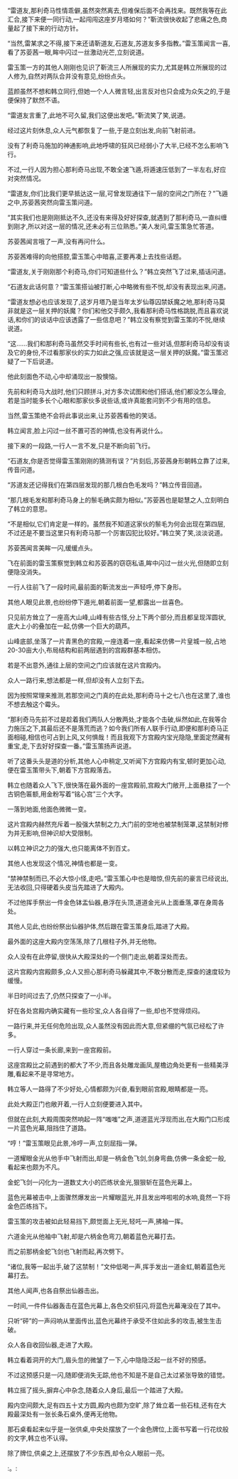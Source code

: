 
“雷道友,那利奇马性情乖僻,虽然突然离去,但难保后面不会再找来。既然我等在此汇合,接下来便一同行动,一起闯闯这座岁月塔如何？”靳流很快收起了悲痛之色,商量起了接下来的行动方针。

“当然,雷某求之不得,接下来还请靳道友,石道友,苏道友多多指教。”雷玉策闻言一喜,看了苏荌茜一眼,眸中闪过一丝激动光芒,立刻说道。

雷玉策一方的其他人刚刚也见识了靳流三人所展现的实力,尤其是韩立所展现的过人修为,自然对两队合并没有意见,纷纷点头。

蓝颜虽然不想和韩立同行,但她一个人人微言轻,出言反对也只会成为众矢之的,于是便保持了默然不语。

“雷道友言重了,此地不可久留,我们这便出发吧。”靳流笑了笑,说道。

经过这片刻休息,众人元气都恢复了一些,于是立刻出发,向前飞射前进。

没有了利奇马施加的神通影响,此地呼啸的狂风已经弱小了大半,已经不怎么影响飞行。

不过,一行人因为担心那利奇马出现,不敢全速飞遁,将遁速压低到了一半左右,好应对突然情况。

“雷道友,你们比我们更早抵达这一层,可曾发现通往下一层的空间之门所在？”飞遁之中,苏荌茜突然向雷玉策问道。

“其实我们也是刚刚抵达不久,还没有来得及好好探查,就遇到了那利奇马,一直纠缠到刚才,所以对这一层的情况,还未必有三位熟悉。”美人发问,雷玉策急忙答道。

苏荌茜闻言哦了一声,没有再问什么。

苏荌茜难得的向他搭腔,雷玉策心中暗喜,正要再凑上去找些话题。

“雷道友,关于刚刚那个利奇马,你们可知道些什么？”韩立突然飞了过来,插话问道。

“石道友此话何意？”雷玉策搭讪被打断,心中略微有些不悦,却没有表现出来,问道。

“雷道友想必也应该发现了,这岁月塔乃是当年太岁仙尊囚禁妖魔之地,那利奇马莫非就是这一层关押的妖魔？你们和他交手颇久,我看那利奇马性格跳脱,而且喜欢说话,和你们的谈话中应该透露了一些信息吧？”韩立没有察觉到雷玉策的不悦,继续说道。

“这……我们和那利奇马虽然交手时间有些长,也有过一些对话,但那利奇马却没有谈及它的身份,不过看那家伙的实力如此之强,应该就是这一层关押的妖魔。”雷玉策迟疑了一下后说道。

他此刻面色不动,心中却涌现出一股懊恼。

先前和利奇马大战时,他们只顾拼斗,对方多次试图和他们搭话,他们都没怎么理会,若是当时能多长个心眼和那家伙多说些话,或许真能套问到不少有用的信息。

当然,雷玉策绝不会将此事说出来,让苏荌茜看他的笑话。

韩立闻言,脸上闪过一丝不置可否的神情,也没有再说什么。

接下来的一段路,一行人一言不发,只是不断向前飞行。

“石道友,你是否觉得雷玉策刚刚的猜测有误？”片刻后,苏荌茜身形朝韩立靠了过来,传音问道。

“苏道友还记得我们在第四层发现的那几根白色毛发吗？”韩立传音回道。

“那几根毛发和那利奇马身上的鬃毛确实颇为相似。”苏荌茜也是聪慧之人,立刻明白了韩立的意思。

“不是相似,它们肯定是一样的。虽然我不知道这家伙的鬃毛为何会出现在第四层,不过还是不要当这里只有利奇马那一个厉害囚犯比较好。”韩立笑了笑,淡淡说道。

苏荌茜闻言美眸一闪,缓缓点头。

飞在前面的雷玉策察觉到韩立和苏荌茜的窃窃私语,眸中闪过一丝火光,但随即立刻便隐没消失。

一行人往前飞了一段时间,最前面的靳流发出一声轻呼,停下身形。

其他人眼见此景,也纷纷停下遁光,朝着前面一望,都露出一丝喜色。

只见前方耸立了一座高大山峰,山峰有些古怪,分上下两个部分,而且都呈现浑圆状,底大上小的叠加在一起,仿佛一个巨大的葫芦。

山峰底部,坐落了一片青黑色的宫殿,一座连着一座,看起来仿佛一片皇城一般,占地20-30亩大小,布局结构和前两层遇到的宫殿群基本相仿。

若是不出意外,通往上层的空间之门应该就在这片宫殿内。

众人一路行来,想法都是一样,但却没有人立刻下去。

因为按照常理来推测,若那空间之门真的在此处,那利奇马十之七八也在这里了,谁也不想去触这个霉头。

“那利奇马先前不过是趁着我们两队人分散两处,才能各个击破,纵然如此,在我等合力施压之下,其最后还不是落荒而逃？如今我们所有人联手行动,即便和那利奇马正面相碰,相信也可占到上风,又何惧哉！而且我观下方宫殿内宝光隐隐,里面定然藏有重宝,走,下去好好探查一番。”雷玉策扬声说道。

听了这番头头是道的分析,其他人心中稍定,又听闻下方宫殿内有宝,顿时更加心动,便在雷玉策带头下,朝着下方宫殿落去。

韩立也随着众人飞下,很快落在最外面的一座宫殿前,宫殿大门敞开,上面悬挂了一个古铜色匾额,用金粉写着“铭心宫”三个大字。

一落到地面,他面色微微一变。

这片宫殿内赫然充斥着一股强大禁制之力,大门前的空地也被禁制笼罩,这禁制对修为并无影响,但神识却大受限制。

以韩立神识之力的强大,也只能离体不到百丈。

其他人也发现这个情况,神情也都是一变。

“禁神禁制而已,不必大惊小怪,走吧。”雷玉策心中也是暗惊,但先前的豪言已经说出,无法收回,只得硬着头皮当先踏进了大殿内。

不过他挥手祭出一件金色钵盂仙器,悬浮在头顶,道道金光从上面垂落,罩在身周各处。

其他人见此,也纷纷祭出仙器护体,然后跟在雷玉策身后,踏进了大殿。

最外面的这座大殿内空荡荡,除了几根柱子外,并无他物。

众人没有在此停留,很快从大殿深处的一个侧门走出,朝着深处而去。

这片宫殿内宫殿颇多,众人又担心那利奇马躲藏其中,不敢分散而走,探查的速度较为缓慢。

半日时间过去了,仍然只探查了一小半。

好在各处宫殿内确实藏有一些珍宝,众人各自得了一些,却也不觉得烦闷。

一路行来,并无任何危险出现,众人虽然没有因此而大意,但紧绷的气氛已经松了许多。

一行人穿过一条长廊,来到一座宫殿前。

这座宫殿比之前遇到的都大了不少,而且各处雕龙画凤,屋檐边角处更有一些精美浮雕,看起来不是寻常地方。

韩立等人一路得了不少好处,心情都颇为兴奋,看到眼前宫殿,眼睛都是一亮。

此处大殿正门也敞开着,一行人立刻便要进入其中。

但就在此刻,大殿周围突然响起一阵“嗤嗤”之声,道道蓝光浮现而出,在大殿门口形成一片蓝色光幕,阻挡住了道路。

“哼！”雷玉策眼见此景,冷哼一声,立刻屈指一弹。

一道耀眼金光从他手中飞射而出,却是一柄金色飞剑,剑身弯曲,仿佛一条金蛇一般,看起来也颇为不凡。

金蛇飞剑一闪化为一道数丈大小的匹练状金光,狠狠斩在蓝色光幕上。

蓝色光幕被击中,上面骤然爆发出一片耀眼蓝光,并且发出哗啦啦的水响,竟然一下将金色匹练挡下。

雷玉策的攻击被如此轻易挡下,颇觉面上无光,轻吒一声,拂袖一挥。

六道金光从他袖中飞射,却是六柄金色弯刀,朝着蓝色光幕打去。

而之前那柄金蛇飞剑也飞射而起,再次劈下。

“诸位,我等一起出手,破了这禁制！”文仲低喝一声,挥手发出一道金虹,朝着蓝色光幕打去。

其他人闻声,也各自祭出仙器击出。

一时间,一件件仙器轰击在蓝色光幕上,各色交织狂闪,将蓝色光幕淹没在了其中。

只听“砰”的一声闷响从里面传出,蓝色光幕终于承受不住如此多的攻击,被生生击破。

众人各自收回仙器,走进了大殿。

韩立看着洞开的大门,眉头忽的微皱了一下,心中隐隐泛起一丝不好的预感。

不过这预感只是一闪,随即便消失无踪,他也不知是不是自己太过紧张导致的错觉。

韩立摇了摇头,摒弃心中杂念,随着众人身后,最后一个踏进了大殿。

殿内空间颇大,足有四五十丈方圆,殿内也颇为空旷,除了耸立着一些石柱,还有在大殿最深处有一张长条石桌外,便再无他物。

那石桌看起来似乎是一张供桌,中央处摆放了一个金色牌位,上面书写着一行花纹般的文字,韩立也不认得。

除了牌位,供桌之上,还摆放了不少东西,却令众人眼前一亮。

:。: